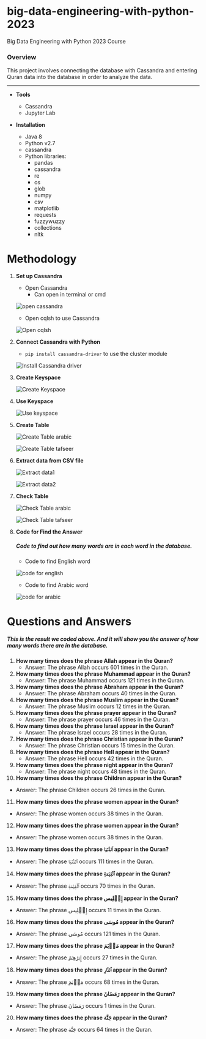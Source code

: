 # big-data-engineering-with-python-2023
Big Data Engineering with Python 2023 Course


### Overview
This project involves connecting the database with Cassandra and entering Quran data into the database in order to analyze the data.

-----
* **Tools**
    * Cassandra
    * Jupyter Lab

* **Installation**
    * Java 8
    * Python v2.7
    * cassandra
    * Python libraries:
        * pandas
        * cassandra
        * re
        * os
        * glob
        * numpy
        * csv
        * matplotlib
        * requests
        * fuzzywuzzy
        * collections
        * nltk

# Methodology
1. **Set up Cassandra**
    * Open Cassandra
        * Can open in terminal or cmd

    ![open cassandra](https://raw.githubusercontent.com/hilmanyusoh/big-data-engineering-with-python-2023/main/image/Screenshot%202567-03-28%20at%2014.19.04.png)
                
    * Open cqlsh to use Cassandra

    ![Open cqlsh](https://raw.githubusercontent.com/hilmanyusoh/big-data-engineering-with-python-2023/main/image/Screenshot%202567-03-28%20at%2014.19.54.png)

2. **Connect Cassandra with Python**
    * `pip install cassandra-driver` to use the cluster module

    ![Install Cassandra driver](https://raw.githubusercontent.com/hilmanyusoh/big-data-engineering-with-python-2023/main/image/Screenshot%202567-03-28%20at%2023.57.03.png)


3. **Create Keyspace**

    ![Create Keyspace](https://raw.githubusercontent.com/hilmanyusoh/big-data-engineering-with-python-2023/main/image/Screenshot%202567-03-28%20at%2023.57.03.png)


4. **Use Keyspace**

    ![Use keyspace](https://raw.githubusercontent.com/hilmanyusoh/big-data-engineering-with-python-2023/main/image/Screenshot%202567-03-29%20at%2000.18.26.png)

5. **Create Table**

    ![Create Table arabic](https://raw.githubusercontent.com/hilmanyusoh/big-data-engineering-with-python-2023/main/image/Screenshot%202567-03-29%20at%2000.22.33.png)

    ![Create Table tafseer](https://raw.githubusercontent.com/hilmanyusoh/big-data-engineering-with-python-2023/main/image/Screenshot%202567-03-29%20at%2000.23.02.png)

6. **Extract data from CSV file**

    ![Extract data1](https://raw.githubusercontent.com/hilmanyusoh/big-data-engineering-with-python-2023/main/image/Screenshot%202567-03-29%20at%2000.58.30.png)

    ![Extract data2](https://raw.githubusercontent.com/hilmanyusoh/big-data-engineering-with-python-2023/main/image/Screenshot%202567-03-29%20at%2000.59.04.png)

7. **Check Table**

    ![Check Table arabic](https://raw.githubusercontent.com/hilmanyusoh/big-data-engineering-with-python-2023/main/image/Screenshot%202567-03-29%20at%2001.10.00.png)

    ![Check Table tafseer](https://raw.githubusercontent.com/hilmanyusoh/big-data-engineering-with-python-2023/main/image/Screenshot%202567-03-29%20at%2001.10.39.png)


8. **Code for Find the Answer**
   ##### Code to find out how many words are in each word in the database. 

    * Code to find English word
    
    ![code for english](https://raw.githubusercontent.com/hilmanyusoh/big-data-engineering-with-python-2023/main/image/Screenshot%202567-03-29%20at%2001.27.31.png)

    * Code to find Arabic word 
    
    ![code for arabic](https://raw.githubusercontent.com/hilmanyusoh/big-data-engineering-with-python-2023/main/image/Screenshot%202567-03-29%20at%2001.29.41.png)

# Questions and Answers
##### This is the result we coded above. And it will show you the answer of how many words there are in the database.

1. **How many times does the phrase Allah appear in the Quran?**
   - Answer: The phrase Allah occurs 601 times in the Quran.
2. **How many times does the phrase Muhammad appear in the Quran?**
   - Answer: The phrase Muhammad occurs 121 times in the Quran.
3. **How many times does the phrase Abraham appear in the Quran?**
   - Answer: The phrase Abraham occurs 40 times in the Quran.
4. **How many times does the phrase Muslim appear in the Quran?**
   - Answer: The phrase Muslim occurs 12 times in the Quran.
5. **How many times does the phrase prayer appear in the Quran?**
   - Answer: The phrase prayer occurs 46 times in the Quran.
6. **How many times does the phrase Israel appear in the Quran?**
   - Answer: The phrase Israel occurs 28 times in the Quran.
7. **How many times does the phrase Christian appear in the Quran?**
   - Answer: The phrase Christian occurs 15 times in the Quran.
8. **How many times does the phrase Hell appear in the Quran?**
   - Answer: The phrase Hell occurs 42 times in the Quran.
9. **How many times does the phrase night appear in the Quran?**
   - Answer: The phrase night occurs 48 times in the Quran.
10. **How many times does the phrase Children appear in the Quran?**
   - Answer: The phrase Children occurs 26 times in the Quran.
11. **How many times does the phrase women appear in the Quran?**
   - Answer: The phrase women occurs 38 times in the Quran.
12. **How many times does the phrase women appear in the Quran?**
   - Answer: The phrase women occurs 38 times in the Quran.
13. **How many times does the phrase ٱلدُّنۡيَا appear in the Quran?**
   - Answer: The phrase ٱلدُّنۡيَا occurs 111 times in the Quran.
14. **How many times does the phrase ٱلۡقِيَٰمَةِ appear in the Quran?**
   - Answer: The phrase ٱلۡقِيَٰمَةِ occurs 70 times in the Quran.
15. **How many times does the phrase إِبۡلِيس appear in the Quran?**
   - Answer: The phrase إِبۡلِيس occurs 11 times in the Quran.
16. **How many times does the phrase مُوسَى appear in the Quran?**
   - Answer: The phrase مُوسَى occurs 121 times in the Quran.
17. **How many times does the phrase مَرۡيَمَ appear in the Quran?**
   - Answer: The phrase إِبۡرَٰهِـۧمَ occurs 27 times in the Quran.
18. **How many times does the phrase ٱلنَّارِ appear in the Quran?**
   - Answer: The phrase مَرۡيَمَ occurs 68 times in the Quran.
19. **How many times does the phrase رَمَضَانَ appear in the Quran?**
   - Answer: The phrase رَمَضَانَ occurs 1 times in the Quran.
20. **How many times does the phrase جَنَّة appear in the Quran?**
   - Answer: The phrase جَنَّة occurs 64 times in the Quran.



